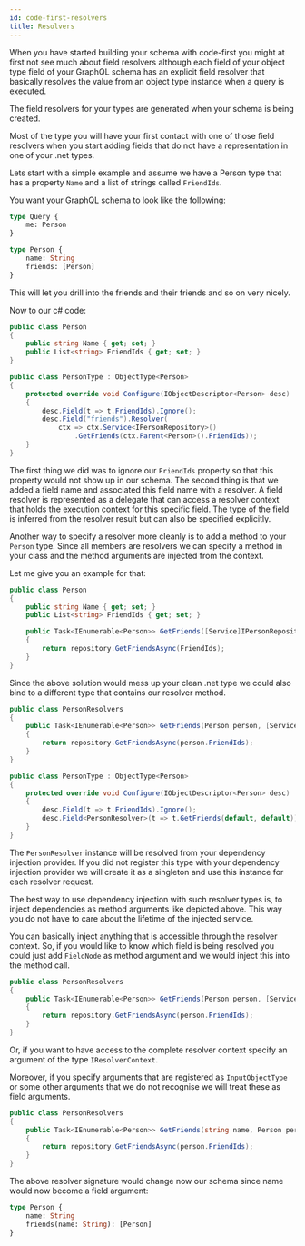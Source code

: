 ```yaml
---
id: code-first-resolvers
title: Resolvers
---
```


When you have started building your schema with code-first you might at first not see much about field resolvers although each field of your object type field of your GraphQL schema has an explicit field resolver that basically resolves the value from an object type instance when a query is executed.

The field resolvers for your types are generated when your schema is being created.

Most of the type you will have your first contact with one of those field resolvers when you start adding fields that do not have a representation in one of your .net types.

Lets start with a simple example and assume we have a Person type that has a property `Name` and a list of strings called `FriendIds`.

You want your GraphQL schema to look like the following:

```GraphQL
type Query {
    me: Person
}

type Person {
    name: String
    friends: [Person]
}
```

This will let you drill into the friends and their friends and so on very nicely.

Now to our c# code:

```csharp
public class Person
{
    public string Name { get; set; }
    public List<string> FriendIds { get; set; }
}

public class PersonType : ObjectType<Person>
{
    protected override void Configure(IObjectDescriptor<Person> desc)
    {
        desc.Field(t => t.FriendIds).Ignore();
        desc.Field("friends").Resolver(
            ctx => ctx.Service<IPersonRepository>()
                .GetFriends(ctx.Parent<Person>().FriendIds));
    }
}
```

The first thing we did was to ignore our `FriendIds` property so that this property would not show up in our schema. The second thing is that we added a field name and associated this field name with a resolver. A field resolver is represented as a delegate that can access a resolver context that holds the execution context for this specific field. The type of the field is inferred from the resolver result but can also be specified explicitly.

Another way to specify a resolver more cleanly is to add a method to your `Person` type. Since all members are resolvers we can specify a method in your class and the method arguments are injected from the context. 

Let me give you an example for that:

```csharp
public class Person
{
    public string Name { get; set; }
    public List<string> FriendIds { get; set; }

    public Task<IEnumerable<Person>> GetFriends([Service]IPersonRepository repository)
    {
        return repository.GetFriendsAsync(FriendIds);
    }
}
```

Since the above solution would mess up your clean .net type we could also bind to a different type that contains our resolver method.

```csharp
public class PersonResolvers
{
    public Task<IEnumerable<Person>> GetFriends(Person person, [Service]IPersonRepository repository)
    {
        return repository.GetFriendsAsync(person.FriendIds);
    }
}

public class PersonType : ObjectType<Person>
{
    protected override void Configure(IObjectDescriptor<Person> desc)
    {
        desc.Field(t => t.FriendIds).Ignore();
        desc.Field<PersonResolver>(t => t.GetFriends(default, default));
    }
}
```

The `PersonResolver` instance will be resolved from your dependency injection provider. If you did not register this type with your dependency injection provider we will create it as a singleton and use this instance for each resolver request.

The best way to use dependency injection with such resolver types is, to inject dependencies as method arguments like depicted above. This way you do not have to care about the lifetime of the injected service.

You can basically inject anything that is accessible through the resolver context. So, if you would like to know which field is being resolved you could just add `FieldNode` as method argument and we would inject this into the method call.

```csharp
public class PersonResolvers
{
    public Task<IEnumerable<Person>> GetFriends(Person person, [Service]IPersonRepository repository, FieldNode fieldSelection)
    {
        return repository.GetFriendsAsync(person.FriendIds);
    }
}
```

Or, if you want to have access to the complete resolver context specify an argument of the type `IResolverContext`. 

Moreover, if you specify arguments that are registered as `InputObjectType` or some other arguments that we do not recognise we will treat these as field arguments.

```csharp
public class PersonResolvers
{
    public Task<IEnumerable<Person>> GetFriends(string name, Person person, [Service]IPersonRepository repository)
    {
        return repository.GetFriendsAsync(person.FriendIds);
    }
}
```

The above resolver signature would change now our schema since name would now become a field argument:

```GraphQL
type Person {
    name: String
    friends(name: String): [Person]
}
```
